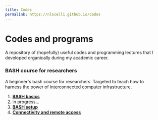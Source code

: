 ```yaml
---
title: Codes
permalink: https://nlscelli.github.io/codes
---
```


# Codes and programs
A repository of (hopefully) useful codes and programming lectures that I developed organically during my academic career.


### BASH course for researchers
A beginner's bash course for researchers. Targeted to teach how to harness the power of interconnected computer infrastructure.

1. [**BASH basics**](1-bash_basics.md)
2. in progress...
3. [**BASH setup**](3-bash_setup.md)
4. [**Connectivity and remote access**](4-accessing_computers.md)
